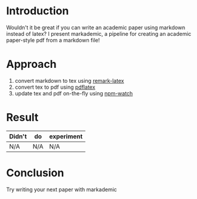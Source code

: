 # Introduction

Wouldn't it be great if you can write an academic paper using markdown instead of latex?
I present markademic, a pipeline for creating an academic paper-style pdf from a markdown file!

# Approach

1. convert markdown to tex using [remark-latex](https://github.com/Paperist/remark-latex)
2. convert tex to pdf using [pdflatex](https://www.tug.org/applications/pdftex/)
3. update tex and pdf on-the-fly using [npm-watch](https://www.npmjs.com/package/npm-watch)

# Result

| Didn't | do  | experiment |
|--------|-----|------------|
| N/A    | N/A | N/A        |

# Conclusion

Try writing your next paper with markademic
